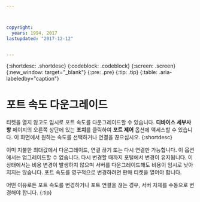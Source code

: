 ```yaml
---



copyright:
  years: 1994, 2017
lastupdated: "2017-12-12"


---
```


{:shortdesc: .shortdesc}
{:codeblock: .codeblock}
{:screen: .screen}
{:new_window: target="_blank"}
{:pre: .pre}
{:tip: .tip}
{:table: .aria-labeledby="caption"}

# 포트 속도 다운그레이드

티켓을 열지 않고도 임시로 포트 속도를 다운그레이드할 수 있습니다. **디바이스 세부사항** 페이지의 오른쪽 상단에 있는 **조치**를 클릭하여 **포트 제어** 옵션에 액세스할 수 있습니다. 이 화면에서 원하는 속도를 선택하거나 연결을 끊으십시오.
{:shortdesc}

이미 지불한 최대값에서 다운그레이드, 연결 끊기 또는 다시 연결만 가능합니다. 이 옵션에서는 업그레이드할 수 없습니다. 다시 변경할 때까지 포털에서 변경이 유지됩니다. 이 상태에서는 비용 변경이 발생하지 않으며 서버를 다운그레이드해도 비용이 임시로 낮아지지는 않습니다. 포트 속도를 영구적으로 변경하려면 판매 티켓을 열어야 합니다.

어떤 이유로든 포트 속도를 변경하거나 포트 연결을 끊는 경우, 서버 자체를 수동으로 변경해야 합니다.
{:tip}

